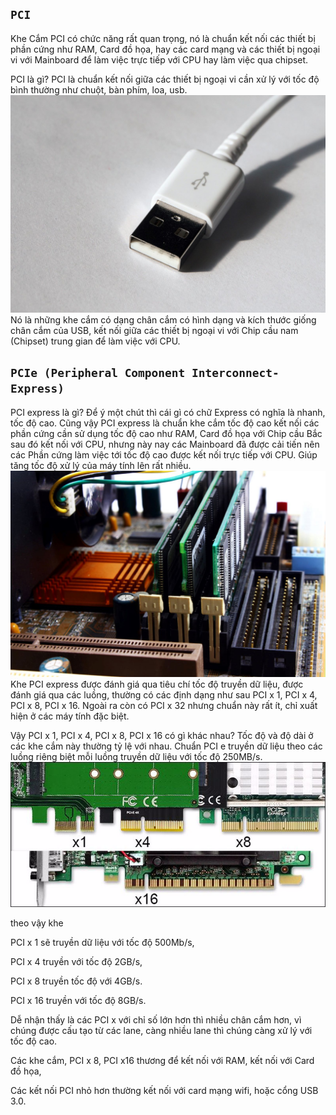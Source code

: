 ## `PCI`
Khe Cắm PCI có chức năng rất quan trọng, nó là chuẩn kết nối các thiết bị phần cứng như RAM, Card đồ họa, hay các card mạng và các thiết bị ngoại vi với Mainboard để làm việc trực tiếp với CPU hay làm việc qua chipset.

PCI là gì?
PCI là chuẩn kết nối giữa các thiết bị ngoại vi cần xử lý với tốc độ bình thường như chuột, bàn phím, loa, usb.
![chanPCI](../img/chanPCI.jpeg)
Nó là những khe cắm có dạng chân cắm có hình dạng và kích thước giống chân cắm của USB, kết nối giữa các thiết bị ngoại vi với Chip cầu nam (Chipset) trung gian để làm việc với CPU.

## `PCIe (Peripheral Component Interconnect-Express)`
PCI express là gì? Để ý một chút thì cái gì có chữ Express có nghĩa là nhanh, tốc độ cao. Cũng vậy PCI express là chuẩn khe cắm tốc độ cao kết nối các phần cứng cần sử dụng tốc độ cao như RAM, Card đồ họa với Chip cầu Bắc sau đó kết nối với CPU, nhưng này nay các Mainboard đã được cải tiến nên các Phần cứng làm việc tới tốc độ cao được kết nối trực tiếp với CPU. Giúp tăng tốc độ xử lý của máy tính lên rất nhiều.
![PCIe](../img/PCIe.jpeg)
Khe PCI express được đánh giá qua tiêu chí tốc độ truyền dữ liệu, được đánh giá qua các luồng, thường có các định dạng như sau PCI x 1, PCI x 4, PCI x 8, PCI x 16. Ngoài ra còn có PCI x 32 nhưng chuẩn này rất ít, chỉ xuất hiện ở các máy tính đặc biệt.

Vậy PCI x 1, PCI x 4, PCI x 8, PCI x 16 có gì khác nhau? Tốc độ và độ dài ở các khe cắm này thường tỷ lệ với nhau. Chuẩn PCI e truyền dữ liệu theo các luồng riêng biệt mỗi luồng truyền dữ liệu với tốc độ 250MB/s.
![PCIe2](../img/PCIe2.jpg)

theo vậy khe

 PCI x 1 sẽ truyền dữ liệu với tốc độ 500Mb/s,

 PCI x 4 truyền với tốc độ 2GB/s,

PCI  x 8 truyền tốc độ với 4GB/s.

PCI x 16 truyền với tốc độ 8GB/s.

Dễ nhận thấy là các PCI x với chỉ số lớn hơn thì nhiều chân cắm hơn, vì chúng được cấu tạo từ các lane, càng nhiều lane thì chúng càng xử lý với tốc độ cao.

Các khe cắm, PCI x 8, PCI x16 thương để kết nối với RAM, kết nối với Card đồ họa,

Các kết nối PCI nhỏ hơn thường kết nối với card mạng wifi, hoặc cổng USB 3.0.